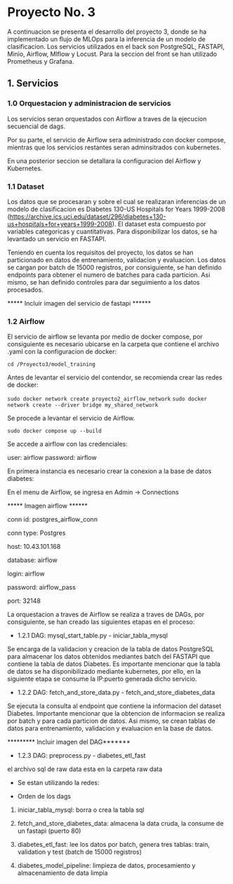 
# Proyecto No. 3

A continuacion se presenta el desarrollo del proyecto 3, donde se ha implementado un flujo de MLOps para la inferencia de un modelo de clasificacion. Los servicios utilizados en el back son PostgreSQL, FASTAPI, Minio, Airflow, Mlflow y Locust. Para la seccion del front se han utilizado Prometheus y Grafana. 

## 1. Servicios

### 1.0 Orquestacion y administracion de servicios

Los servicios seran orquestados con Airflow a traves de la ejecucion secuencial de dags. 

Por su parte, el servicio de Airflow sera administrado con docker compose, mientras que los servicios restantes seran adminsitrados con kubernetes.

En una posterior seccion se detallara la configuracion del Airflow y Kubernetes.

### 1.1 Dataset

Los datos que se procesaran y sobre el cual se realizaran inferencias de un modelo de clasificacion es Diabetes 130-US Hospitals for Years 1999-2008 (https://archive.ics.uci.edu/dataset/296/diabetes+130-us+hospitals+for+years+1999-2008). El dataset esta compuesto por variables categoricas y cuantitativas. Para disponibilizar los datos, se ha levantado un servicio en FASTAPI.

Teniendo en cuenta los requisitos del proyecto, los datos se han particionado en datos de entrenamiento, validacion y evaluacion. Los datos se cargan por batch de 15000 registros, por consiguiente, se han definido endpoints para obtener el numero de batches para cada particion. Asi mismo, se han definido controles para dar seguimiento a los datos procesados.

***** Incluir imagen del servicio de fastapi ******

### 1.2 Airflow

El servicio de airflow se levanta por medio de docker compose, por consiguiente es necesario ubicarse en la carpeta que contiene el archivo .yaml con la configuracion de docker:

```cd /Proyecto3/model_training```

Antes de levantar el servicio del contendor, se recomienda crear las redes de docker:

```sudo docker network create proyecto2_airflow_network```
```sudo docker network create --driver bridge my_shared_network```

Se procede a levantar el servicio de Airflow.

```sudo docker compose up --build```

Se accede a airflow con las credenciales:

user: airflow
password: airflow

En primera instancia es necesario crear la conexion a la base de datos diabetes:

En el menu de Airflow, se ingresa en Admin -> Connections

***** Imagen airflow ******

conn id: postgres_airflow_conn

conn type: Postgres

host: 10.43.101.168

database: airflow

login: airflow

password: airflow_pass

port: 32148

La orquestacion a traves de Airflow se realiza a traves de DAGs, por consiguiente, se han creado las siguientes etapas en el proceso:

* 1.2.1 DAG: mysql_start_table.py - iniciar_tabla_mysql
  
Se encarga de la validacion y creacion de la tabla de datos PostgreSQL para almacenar los datos obtenidos mediantes batch del FASTAPI que contiene la tabla de datos Diabetes. Es importante mencionar que la tabla de datos se ha disponibilizado mediante kubernetes, por ello, en la siguiente etapa se consume la IP:puerto generada dicho servicio.

* 1.2.2 DAG: fetch_and_store_data.py - fetch_and_store_diabetes_data

Se ejecuta la consulta al endpoint que contiene la informacion del dataset Diabetes. Importante mencionar que la obtencion de informacion se realiza por batch y para cada particion de datos. Asi mismo, se crean tablas de datos para entrenamiento, validacion y evaluacion en la base de datos.

********* Incluir imagen del DAG*******

* 1.2.3 DAG: preprocess.py - diabetes_etl_fast








el archivo sql de raw data esta en la carpeta raw data


* Se estan utilizando la redes:





* Orden de los dags

1. iniciar_tabla_mysql: borra o crea la tabla sql

2. fetch_and_store_diabetes_data: almacena la data cruda, la consume de un fastapi (puerto 80)

3. diabetes_etl_fast: lee los datos por batch, genera tres tablas: train, validation y test (batch de 15000 registros)

4. diabetes_model_pipeline: limpieza de datos, procesamiento y almacenamiento de data limpia

